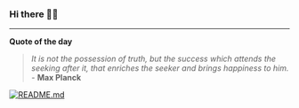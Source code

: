 ### Hi there 👋🏻


---

**Quote of the day**

> *It is not the possession of truth, but the success which attends the seeking after it, that enriches the seeker and brings happiness to him.* - **Max Planck** 

[![README.md](https://github.com/marcolovazzano/marcolovazzano/actions/workflows/readme.yml/badge.svg?branch=main)](https://github.com/marcolovazzano/marcolovazzano/actions/workflows/readme.yml)

